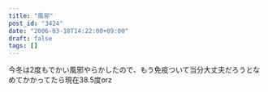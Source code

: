 ```yaml
---
title: "風邪"
post_id: "3424"
date: "2006-03-18T14:22:00+09:00"
draft: false
tags: []
---
```



今冬は2度もでかい風邪やらかしたので、もう免疫ついて当分大丈夫だろうとなめてかかってたら現在38.5度orz
